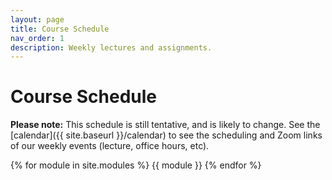 ```yaml
---
layout: page
title: Course Schedule
nav_order: 1
description: Weekly lectures and assignments.
---
```


# Course Schedule

**Please note:** This schedule is still tentative, and is likely to change. See the [calendar]({{ site.baseurl }}/calendar) to see the scheduling and Zoom links of our weekly events (lecture, office hours, etc).


{% for module in site.modules %}
{{ module }}
{% endfor %}
